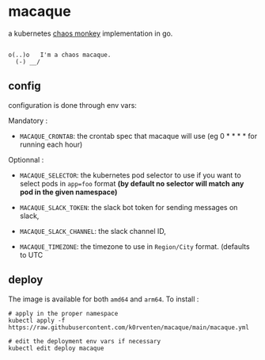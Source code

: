 # macaque

a kubernetes [chaos monkey]("https://netflix.github.io/chaosmonkey/") implementation in go.

```

o(..)o   I'm a chaos macaque.
  (-) __/

```

## config

configuration is done through env vars:

Mandatory :
- `MACAQUE_CRONTAB`: the crontab spec that macaque will use (eg 0 * * * * for running each hour)

Optionnal : 
- `MACAQUE_SELECTOR`: the kubernetes pod selector to use if you want to select pods in `app=foo` format **(by default no selector will match any pod in the given namespace)**

- `MACAQUE_SLACK_TOKEN`: the slack bot token for sending messages on slack,
- `MACAQUE_SLACK_CHANNEL`: the slack channel ID,
- `MACAQUE_TIMEZONE`: the timezone to use in `Region/City` format. (defaults to UTC


## deploy

The image is available for both `amd64` and `arm64`. To install : 

```
# apply in the proper namespace
kubectl apply -f https://raw.githubusercontent.com/k0rventen/macaque/main/macaque.yml

# edit the deployment env vars if necessary
kubectl edit deploy macaque
```
